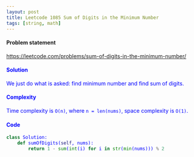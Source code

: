 ```yaml
---
layout: post
title: Leetcode 1085 Sum of Digits in the Minimum Number
tags: [string, math]
---
```


#### Problem statement

<a href="https://leetcode.com/problems/sum-of-digits-in-the-minimum-number/"> <font color = blue>https://leetcode.com/problems/sum-of-digits-in-the-minimum-number/

#### Solution
We just do what is asked: find minimum number and find sum of digits.

#### Complexity
Time complexity is `O(n)`, where `n = len(nums)`, space complexity is `O(1)`.

#### Code
```python
class Solution:
    def sumOfDigits(self, nums):
        return 1 - sum(int(i) for i in str(min(nums))) % 2
```

